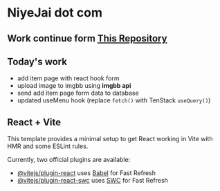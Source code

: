 # NiyeJai dot com

## Work continue form [This Repository](https://github.com/rootnure/bistro-boss-part-5-client-68)

## Today's work

- add item page with react hook form
- upload image to imgbb using **imgbb api**
- send add item page form data to database
- updated useMenu hook (replace `fetch()` with TenStack `useQuery()`)

## React + Vite

This template provides a minimal setup to get React working in Vite with HMR and some ESLint rules.

Currently, two official plugins are available:

- [@vitejs/plugin-react](https://github.com/vitejs/vite-plugin-react/blob/main/packages/plugin-react/README.md) uses [Babel](https://babeljs.io/) for Fast Refresh
- [@vitejs/plugin-react-swc](https://github.com/vitejs/vite-plugin-react-swc) uses [SWC](https://swc.rs/) for Fast Refresh
